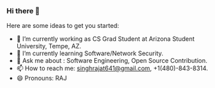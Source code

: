 ### Hi there 👋

Here are some ideas to get you started:

- 🔭 I’m currently working as CS Grad Student at Arizona Student University, Tempe, AZ. 
- 🌱 I’m currently learning Software/Network Security. 
- 💬 Ask me about :  Software Engineering, Open Source Contribution.
- 📫 How to reach me: singhrajat641@gmail.com, +1(480)-843-8314.
- 😄 Pronouns: RAJ
